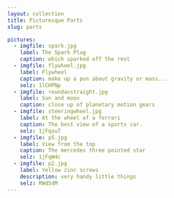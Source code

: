 ```yaml
---
layout: collection
title: Picturesque Parts
slug: parts

pictures:
  - imgfile: spark.jpg
    label: The Spark Plug
    caption: which sparked off the rest
  - imgfile: flywheel.jpg
    label: Flywheel
    caption: make up a pun about gravity or mass...
    selz: 1lCHPNp
  - imgfile: roundanstraight.jpg
    label: Sun and moon
    caption: close up of planetary motion gears
  - imgfile: steeringwheel.jpg
    label: At the wheel of a ferrari
    caption: The best view of a sports car.
    selz: 1jFqsuT
  - imgfile: p5.jpg
    label: View from the top
    caption: The mercedes three pointed star
    selz: 1jFqW4c
  - imgfile: p2.jpg
    label: Yellow zinc screws
    description: very handy little things
    selz: RWd5dM
---
```



